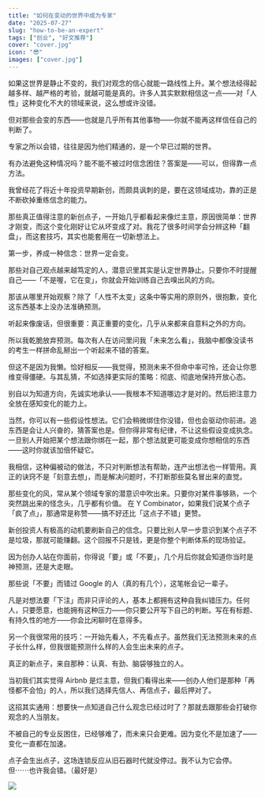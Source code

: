 ```yaml
---
title: "如何在变动的世界中成为专家"
date: "2025-07-27"
slug: "how-to-be-an-expert"
tags: ["创业", "好文推荐"]
cover: "cover.jpg"
icon: "😎"
images: ["cover.jpg"]
---
```

如果这世界是静止不变的，我们对观念的信心就能一路线性上升。某个想法经得起越多样、越严格的考验，就越可能是真的。许多人其实默默相信这一点——对「人性」这种变化不大的领域来说，这么想或许没错。



但对那些会变的东西——也就是几乎所有其他事物——你就不能再这样信任自己的判断了。



专家之所以会错，往往是因为他们精通的，是一个早已过期的世界。



有办法避免这种情况吗？能不能不被过时信念困住？答案是——可以，但得靠一点方法。



我曾经花了将近十年投资早期新创，而颇具讽刺的是，要在这领域成功，靠的正是不断砍掉重练信念的能力。



那些真正值得注意的新创点子，一开始几乎都看起来像烂主意，原因很简单：世界才刚变，而这个变化刚好让它从坏变成了对。我花了很多时间学会分辨这种「翻盘」，而这套技巧，其实也能套用在一切新想法上。



第一步，养成一种信念：世界一定会变。



那些对自己观点越来越笃定的人，潜意识里其实是认定世界静止。只要你不时提醒自己——「不是喔，它在变」，你就会开始训练自己去嗅出风的方向。



那该从哪里开始观察？除了「人性不太变」这条中等实用的原则外，很抱歉，变化这东西基本上没办法准确预测。



听起来像废话，但很重要：真正重要的变化，几乎从来都来自意料之外的方向。



所以我乾脆放弃预测。每次有人在访问里问我「未来怎么看」，我脑中都像没读书的考生一样拼命乱掰出一个听起来不错的答案。



但这不是因为我懒。恰好相反——我觉得，预测未来不但命中率可怜，还会让你思维变得僵硬。与其乱猜，不如选择更实际的策略：彻底、彻底地保持开放心态。



别自以为知道方向，先诚实地承认——我根本不知道哪边才是对的。然后把注意力全放在感知变化的能力上。



当然，你可以有一些假设性想法。它们会稍微绑住你没错，但也会驱动你前进。追东西是会让人兴奋的，猜答案也是。但你得非常有纪律，不让这些假设变成执念。
一旦别人开始把某个想法跟你绑在一起，那个想法就更可能变成你想相信的东西——这时你就该加倍怀疑它。



我相信，这种偏被动的做法，不只对判断想法有帮助，连产出想法也一样管用。真正的诀窍不是「刻意去想」，而是解决问题时，不打断那些莫名冒出来的直觉。



那些变化的风，常从某个领域专家的潜意识中吹出来。只要你对某件事够熟，一个突然跳出来的怪念头，几乎都有价值。
在 Y Combinator，如果我们说某个点子「疯了点」，那通常是称赞——搞不好还比「这点子不错」更赞。



新创投资人有极高的动机要刷新自己的信念。只要比别人早一步意识到某个点子不是垃圾，那就可能赚翻。这个回报不只是钱，更是你整个判断体系的现场验证。



因为创办人站在你面前，你得说「要」或「不要」，几个月后你就会知道你当时是神预测，还是大走眼。



那些说「不要」而错过 Google 的人（真的有几个），这笔帐会记一辈子。



凡是对想法要「下注」而非只评论的人，基本上都拥有这种自我纠错压力。任何人，只要愿意，也能拥有这种压力——你只要公开写下自己的判断。写在有标题、有持久性的地方——你会比闲聊时在意得多。



另一个我很常用的技巧：一开始先看人，不先看点子。虽然我们无法预测未来的点子长什么样，但我很能预测什么样的人会生出未来的点子。



真正的新点子，来自那种：认真、有劲、脑袋够独立的人。



当初我们其实觉得 Airbnb 是烂主意，但我们看得出来——创办人他们是那种「再怪都不会怕」的人，所以我们选择先信人、再信点子，最后押对了。



这招其实通用：想要快一点知道自己什么观念已经过时了？那就去跟那些会打破你观念的人当朋友。



不被自己的专业反困住，已经够难了，而未来只会更难。因为变化不是加速了——变化一直都在加速。



点子会生出点子，这场连锁反应从旧石器时代就没停过。我不认为它会停。
但⋯⋯也许我会错。（最好是）




![](https://prod-files-secure.s3.us-west-2.amazonaws.com/112d0858-5090-4d34-a606-b75eb8d65fd2/46476355-9cf3-4e99-9b7a-3531bc426380/1000202064.png?X-Amz-Algorithm=AWS4-HMAC-SHA256&X-Amz-Content-Sha256=UNSIGNED-PAYLOAD&X-Amz-Credential=ASIAZI2LB466QE3UNZ6G%2F20250928%2Fus-west-2%2Fs3%2Faws4_request&X-Amz-Date=20250928T035310Z&X-Amz-Expires=3600&X-Amz-Security-Token=IQoJb3JpZ2luX2VjECoaCXVzLXdlc3QtMiJGMEQCIHZTf5cuusg1FNeCDRfOa%2BXqVbdJZigmEF1X2y1eSkahAiByaNojvUJLfWT59rEVkA4cFjuL6d9Ir%2BmUNe4%2FLgWMviqIBAiy%2F%2F%2F%2F%2F%2F%2F%2F%2F%2F8BEAAaDDYzNzQyMzE4MzgwNSIMh2VOHfNUm8XK4fEwKtwDYa2IMFcBieh2VZ01gfADp%2B0KAhUQqmhxKDNQKANE32TNAuQ%2BZHv6yY5KEI2A7uFxHa33EdkE%2Bj1ge%2FWyZai8OR8arWbQxXOmBGJOwsFRo3Wq5ACa%2FXo1pUUJoS6xoN%2BNzqe1Kj3jg%2BN%2BxH1nnMHZU4mkjbfd7ARpzF8ci8qOp6sSicELRbcjlmx87MJG8iR0kJBGdKRuXOK5kZDjsXX6nBtif0ftRsqQWiYf8VwDG%2BBwI9JxxcEm3rWS8Kb7tGB8JUktp46vMtg4AhLBjG3uYrpQjKkouwRtYYkTfXQ883gb%2Fm2PsvkgzRLlCLTGqaJ32cdaH7lRXsWtnVPVu9Zv12NBgKrtQCwjm8kwlMT1vJsn1plCKsKdectaFGZxrcwHoDNZdStO4L%2BfqDbBHeIQbpEvPGHqskmQeRSHR6t%2BftGXBJkSXxpctHm2H7qhSD45fq44TMimakHbpEWvVNTf8S8tMdpm%2FiDSF4m5x4dGJNLa5mE1Zgg4tQdPxmiQeiXl2y%2BFSgEyv8DthGMzAiFU1FokI3%2FVW%2FdznpuyCisDO82NY6iYagi4KJBVL75FzGBvQ%2Fyid2%2FiJcOjh9Z9xZldeaZryuOpfphGahzRbuTRXL0zz5g1mkIbmPRuUX8wyZrixgY6pgEAa2wdKFLGLInkuoX6hMuBKsJU6MJijxQ9F5yMatbRVAWfuAszmbUwZQqaSPtJ44gBNPGsMojGKMpOYeG1x3%2Fcy1wkEl5Y6iIhpgYVQZETmDg5Yr2XRWK3hVATNDSPzl8HHhfkb%2BxvS7xZayAphBEyfKUx9%2Bbxx9%2Fw2zXFR2M4RZw99wKay0bThBE%2Bbt40nh1XTDGPa4pgmm5lS0k1vonNIVIB1R7C&X-Amz-Signature=46f605549b3cc04d80257dd8c3975721882db3f8d92ae60f2a2205bb133f8bde&X-Amz-SignedHeaders=host&x-amz-checksum-mode=ENABLED&x-id=GetObject)

